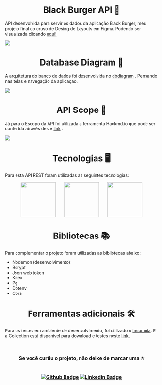 <h1 align="center"> Black Burger API 🍔 </h1>

API desenvolvida para servir os dados da aplicação Black Burger, meu projeto final do cruso de Desing de Layouts em Figma.
Podendo ser visualizada clicando [aqui!](https://www.figma.com/file/N6el2YBLDYpEiiCHMv0E9D/Black-Burger?type=design&node-id=0%3A1&mode=design&t=9UvlzBTva2a9ClPc-1)

![](https://images2.imgbox.com/41/60/6Bt55vp4_o.png)

<h1 align="center"> Database Diagram 📜 </h1>

A arquitetura do banco de dados foi desenvolvida no [dbdiagram](https://dbdiagram.io/d/black-burger-64dbcbf202bd1c4a5ed26308) .
Pensando nas telas e navegação da aplicaçao.

![](https://kaxldpcjxwaekolzjlsh.supabase.co/storage/v1/object/sign/Images/backend-schema.png?token=eyJhbGciOiJIUzI1NiIsInR5cCI6IkpXVCJ9.eyJ1cmwiOiJJbWFnZXMvYmFja2VuZC1zY2hlbWEucG5nIiwiaWF0IjoxNzAyMjkzMjE2LCJleHAiOjQ4MjQzNTcyMTZ9.EdzhoE5SKveHSSBn3xouP3DCVMsNqnJ5DXFBqZTfB3E&t=2023-12-11T11%3A13%3A36.993Z)

<h1 align="center"> API Scope 🎯 </h1>

Já para o Escopo da API foi utilizada a ferramenta Hackmd.io que pode ser conferida através deste [link](https://hackmd.io/@devluizlima/black-burger) .

![](https://images2.imgbox.com/0f/49/KFiMwHbJ_o.png)

<h1 align="center"> Tecnologias 🖥️ </h1>

Para esta API REST foram utilizadas as seguintes tecnologias:

<div align="center" >
<img src="https://cdn.jsdelivr.net/gh/devicons/devicon/icons/nodejs/nodejs-plain-wordmark.svg" width=115/>
&nbsp &nbsp &nbsp
<img src="https://cdn.jsdelivr.net/gh/devicons/devicon/icons/express/express-original-wordmark.svg" width=115 />
 &nbsp &nbsp &nbsp         
<img src="https://cdn.jsdelivr.net/gh/devicons/devicon/icons/postgresql/postgresql-original-wordmark.svg" width=115/> 
</div>

<h1 align="center"> Bibliotecas 📚 </h1>

Para complementar o projeto foram utilizadas as bibliotecas abaixo:

* Nodemon (desenvolvimento)
* Bcrypt
* Json web token
* Knex
* Pg
* Dotenv
* Cors

<h1 align="center"> Ferramentas adicionais  🛠️ </h1>

Para os testes em ambiente de desenvolvimento, foi utilizado o [Insomnia](https://insomnia.rest/).
E a Collection está disponível para download e testes neste [link.](https://github.com/LuizLimaDev/black-burger-api/blob/main/Insomnia_collection.json)

<br>

<h3 align="center"> Se você curtiu o projeto, não deixe de marcar uma ⭐
        
<div align="center">   

<br>
    
[![Github Badge](https://img.shields.io/badge/-Github-000?style=flat-square&logo=Github&logoColor=white&link=https://github.com/luizlimadev)](https://github.com/luizlimadev)
[![Linkedin Badge](https://img.shields.io/badge/-LinkedIn-blue?style=flat-square&logo=Linkedin&logoColor=white&link=https://www.linkedin.com/in/luizlima-dev/)](https://www.linkedin.com/in/devluizlima/)
    
 </div>

